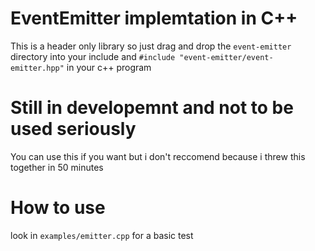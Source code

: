 # EventEmitter implemtation in C++
This is a header only library so just drag and drop the ``event-emitter`` directory into your include and ``#include "event-emitter/event-emitter.hpp"`` in your c++ program

# Still in developemnt and not to be used seriously 
You can use this if you want but i don't reccomend because i threw this together in 50 minutes

# How to use
look in ``examples/emitter.cpp`` for a basic test